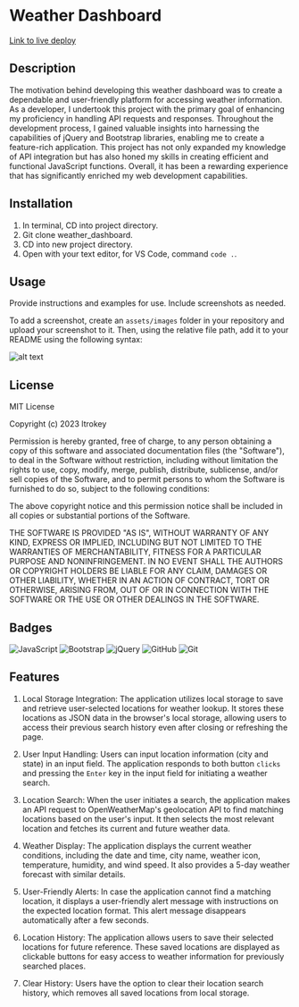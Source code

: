 # Weather Dashboard

[Link to live deploy](https://ltrokey.github.io/weather_dashboard/)

## Description

The motivation behind developing this weather dashboard was to create a dependable and user-friendly platform for accessing weather information. As a developer, I undertook this project with the primary goal of enhancing my proficiency in handling API requests and responses. Throughout the development process, I gained valuable insights into harnessing the capabilities of jQuery and Bootstrap libraries, enabling me to create a feature-rich application. This project has not only expanded my knowledge of API integration but has also honed my skills in creating efficient and functional JavaScript functions. Overall, it has been a rewarding experience that has significantly enriched my web development capabilities.

## Installation

1. In terminal, CD into project directory.
2. Git clone weather_dashboard.
3. CD into new project directory.
4. Open with your text editor, for VS Code, command `code .`.

## Usage

Provide instructions and examples for use. Include screenshots as needed.

To add a screenshot, create an `assets/images` folder in your repository and upload your screenshot to it. Then, using the relative file path, add it to your README using the following syntax:

![alt text](assets/images/screenshot.png)

## License

MIT License

Copyright (c) 2023 ltrokey

Permission is hereby granted, free of charge, to any person obtaining a copy
of this software and associated documentation files (the "Software"), to deal
in the Software without restriction, including without limitation the rights
to use, copy, modify, merge, publish, distribute, sublicense, and/or sell
copies of the Software, and to permit persons to whom the Software is
furnished to do so, subject to the following conditions:

The above copyright notice and this permission notice shall be included in all
copies or substantial portions of the Software.

THE SOFTWARE IS PROVIDED "AS IS", WITHOUT WARRANTY OF ANY KIND, EXPRESS OR
IMPLIED, INCLUDING BUT NOT LIMITED TO THE WARRANTIES OF MERCHANTABILITY,
FITNESS FOR A PARTICULAR PURPOSE AND NONINFRINGEMENT. IN NO EVENT SHALL THE
AUTHORS OR COPYRIGHT HOLDERS BE LIABLE FOR ANY CLAIM, DAMAGES OR OTHER
LIABILITY, WHETHER IN AN ACTION OF CONTRACT, TORT OR OTHERWISE, ARISING FROM,
OUT OF OR IN CONNECTION WITH THE SOFTWARE OR THE USE OR OTHER DEALINGS IN THE
SOFTWARE.


## Badges

![JavaScript](https://img.shields.io/badge/javascript-%23323330.svg?style=for-the-badge&logo=javascript&logoColor=%23F7DF1E) ![Bootstrap](https://img.shields.io/badge/bootstrap-%238511FA.svg?style=for-the-badge&logo=bootstrap&logoColor=white) 	![jQuery](https://img.shields.io/badge/jquery-%230769AD.svg?style=for-the-badge&logo=jquery&logoColor=white) ![GitHub](https://img.shields.io/badge/github-%23121011.svg?style=for-the-badge&logo=github&logoColor=white) ![Git](https://img.shields.io/badge/git-%23F05033.svg?style=for-the-badge&logo=git&logoColor=white)

## Features

1. Local Storage Integration: The application utilizes local storage to save and retrieve user-selected locations for weather lookup. It stores these locations as JSON data in the browser's local storage, allowing users to access their previous search history even after closing or refreshing the page.

2. User Input Handling: Users can input location information (city and state) in an input field. The application responds to both button `clicks` and pressing the `Enter` key in the input field for initiating a weather search.

3. Location Search: When the user initiates a search, the application makes an API request to OpenWeatherMap's geolocation API to find matching locations based on the user's input. It then selects the most relevant location and fetches its current and future weather data.

4. Weather Display: The application displays the current weather conditions, including the date and time, city name, weather icon, temperature, humidity, and wind speed. It also provides a 5-day weather forecast with similar details.

5. User-Friendly Alerts: In case the application cannot find a matching location, it displays a user-friendly alert message with instructions on the expected location format. This alert message disappears automatically after a few seconds.

6. Location History: The application allows users to save their selected locations for future reference. These saved locations are displayed as clickable buttons for easy access to weather information for previously searched places.

7. Clear History: Users have the option to clear their location search history, which removes all saved locations from local storage.
